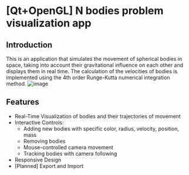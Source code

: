 # [Qt+OpenGL] N bodies problem visualization app

## Introduction
This is an application that simulates the movement of spherical bodies in space, taking into account their gravitational influence on each other and displays them in real time. The calculation of the velocities of bodies is implemented using the 4th order Runge-Kutta numerical integration method.
![image](https://github.com/user-attachments/assets/161e643e-3862-4200-a0f4-60b7c73f9cc4)

## Features
- Real-Time Visualization of bodies and their trajectories of movement
- Interactive Controls:
  - Adding new bodies with specific color, radius, velocity, position, mass
  - Removing bodies
  - Mouse-controlled camera movement
  - Tracking bodies with camera following
- Responsive Design
- [Planned] Export and Import
